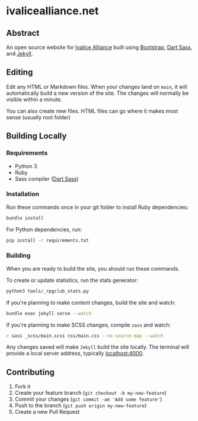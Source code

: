 # ivalicealliance.net

## Abstract
An open source website for [Ivalice Alliance](https://www.ivalicealliance.net) built using [Bootstrap](https://getbootstrap.com/), [Dart Sass](https://sass-lang.com/dart-sass), and [Jekyll](https://jekyllrb.com/).

## Editing
Edit any HTML or Markdown files. When your changes land on `main`, it will automatically build a new version of the site. The changes will normally be visible within a minute. 

You can also create new files. HTML files can go where it makes most sense (usually root folder)

## Building Locally
### Requirements
- Python 3
- Ruby
- Sass compiler ([Dart Sass](https://sass-lang.com/dart-sass))

### Installation
Run these commands once in your git folder to install Ruby dependencies:

```bash
bundle install
```

For Python dependencies, run:

```bash
pip install -r requirements.txt
```

### Building
When you are ready to build the site, you should run these commands. 

To create or update statistics, run the stats generator:

```bash
python3 tools/_rpgclub_stats.py
```

If you're planning to make content changes, build the site and watch:
```bash
bundle exec jekyll serve --watch
```

If you're planning to make SCSS changes, compile `sass` and watch:
```bash
> sass _scss/main.scss css/main.css --no-source-map --watch
```

Any changes saved will make `Jekyll` build the site locally. The terminal will provide a local server address, typically [localhost:4000](http://localhost:4000).

## Contributing
1. Fork it
2. Create your feature branch (`git checkout -b my-new-feature`)
3. Commit your changes (`git commit -am 'Add some feature'`)
4. Push to the branch (`git push origin my-new-feature`)
5. Create a new Pull Request
